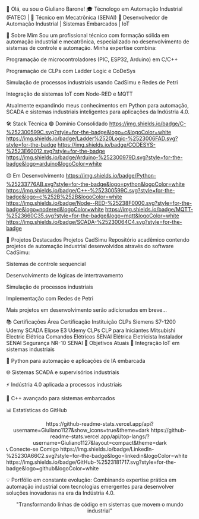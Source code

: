 👋 Olá, eu sou o Giuliano Barone!
🎓 Técnologo em Automação Industrial (FATEC) | 🔧 Técnico em Mecatrônica (SENAI)
🚀 Desenvolvedor de Automação Industrial | Sistemas Embarcados | IoT

📖 Sobre Mim
Sou um profissional técnico com formação sólida em automação industrial e mecatrônica, especializado no desenvolvimento de sistemas de controle e automação. Minha expertise combina:

Programação de microcontroladores (PIC, ESP32, Arduino) em C/C++

Programação de CLPs com Ladder Logic e CoDeSys

Simulação de processos industriais usando CadSimu e Redes de Petri

Integração de sistemas IoT com Node-RED e MQTT

Atualmente expandindo meus conhecimentos em Python para automação, SCADA e sistemas industriais inteligentes para aplicações da Indústria 4.0.

🛠️ Stack Técnica
🟢 Domínio Consolidado
https://img.shields.io/badge/C-%252300599C.svg?style=for-the-badge&logo=c&logoColor=white
https://img.shields.io/badge/Ladder%2520Logic-%2523006FAD.svg?style=for-the-badge
https://img.shields.io/badge/CODESYS-%2523E60012.svg?style=for-the-badge
https://img.shields.io/badge/Arduino-%252300979D.svg?style=for-the-badge&logo=arduino&logoColor=white

🟡 Em Desenvolvimento
https://img.shields.io/badge/Python-%25233776AB.svg?style=for-the-badge&logo=python&logoColor=white
https://img.shields.io/badge/C++-%252300599C.svg?style=for-the-badge&logo=c%252B%252B&logoColor=white
https://img.shields.io/badge/Node--RED-%25238F0000.svg?style=for-the-badge&logo=nodered&logoColor=white
https://img.shields.io/badge/MQTT-%2523660C35.svg?style=for-the-badge&logo=mqtt&logoColor=white
https://img.shields.io/badge/SCADA-%25230064C4.svg?style=for-the-badge

💼 Projetos Destacados
Projetos CadSimu
Repositório acadêmico contendo projetos de automação industrial desenvolvidos através do software CadSimu:

Sistemas de controle sequencial

Desenvolvimento de lógicas de intertravamento

Simulação de processos industriais

Implementação com Redes de Petri

Mais projetos em desenvolvimento serão adicionados em breve...

📚 Certificações
Área	Certificação	Instituição
CLPs	Siemens S7-1200	Udemy
SCADA	Elipse E3	Udemy
CLPs	CLP para Iniciantes	Mitsubishi Electric
Elétrica	Comandos Elétricos	SENAI
Elétrica	Eletricista Instalador	SENAI
Segurança	NR-10	SENAI
🎯 Objetivos Atuais
🔄 Integração IoT em sistemas industriais

🤖 Python para automação e aplicações de IA embarcada

🌐 Sistemas SCADA e supervisórios industriais

⚡ Indústria 4.0 aplicada a processos industriais

🔧 C++ avançado para sistemas embarcados

📊 Estatísticas do GitHub
<div align="center">
https://github-readme-stats.vercel.app/api?username=Giuliano1127&show_icons=true&theme=dark
https://github-readme-stats.vercel.app/api/top-langs/?username=Giuliano1127&layout=compact&theme=dark

</div>
📞 Conecte-se Comigo
https://img.shields.io/badge/LinkedIn-%25230A66C2.svg?style=for-the-badge&logo=linkedin&logoColor=white
https://img.shields.io/badge/GitHub-%2523181717.svg?style=for-the-badge&logo=github&logoColor=white

💡 Portfólio em constante evolução: Combinando expertise prática em automação industrial com tecnologias emergentes para desenvolver soluções inovadoras na era da Indústria 4.0.

<div align="center">
"Transformando linhas de código em sistemas que movem o mundo industrial"

</div>
